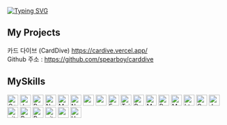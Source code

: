 [![Typing SVG](https://readme-typing-svg.demolab.com?font=Fira+Code&pause=1000&width=435&lines=WelCome+to+My+Github)](https://git.io/typing-svg)
## My Projects

카드 다이브 (CardDive) https://cardive.vercel.app/   
Github 주소 : https://github.com/spearboy/carddive

## MySkills
<img alt="C++" src="https://img.shields.io/badge/C%2B%2B-00599C?style=for-the-badge&logo=c%2B%2B&logoColor=white" height="25px"/> <img alt="Javascript" src="https://img.shields.io/badge/JavaScript-323330?style=for-the-badge&logo=javascript&logoColor=F7DF1E" height="25px"/> <img alt="React" src="https://img.shields.io/badge/React-20232A?style=for-the-badge&logo=react&logoColor=61DAFB" height="25px"/> <img alt="NextJs" src="https://img.shields.io/badge/Next-black?style=for-the-badge&logo=next.js&logoColor=white" height="25px"/> <img alt="MongoDB" src="https://img.shields.io/badge/-MongoDB-13aa52?style=flat-square&logo=mongodb&logoColor=white" height="25px"/> <img alt="Nodejs" src="https://img.shields.io/badge/-Nodejs-43853d?style=flat-square&logo=Node.js&logoColor=white" height="25px"/> <img alt="npm" src="https://img.shields.io/badge/NPM-%23000000.svg?style=for-the-badge&logo=npm&logoColor=white" height="25px"/> <img alt="redux" src="https://img.shields.io/badge/-Redux-764ABC?style=flat-square&logo=redux&logoColor=white" height="25px"/> <img alt="Express" src="https://img.shields.io/badge/express.js-%23404d59.svg?style=for-the-badge&logo=express&logoColor=%2361DAFB" height="25px"/> <img alt="Tailwidcss" src="https://img.shields.io/badge/Tailwind_CSS-38B2AC?style=for-the-badge&logo=tailwind-css&logoColor=white" height="25px"/> <img alt="Bootstrap" src="https://img.shields.io/badge/Bootstrap-563D7C?style=for-the-badge&logo=bootstrap&logoColor=white" height="25px"/> <img alt="Material UI" src="https://img.shields.io/badge/Material--UI-0081CB?style=for-the-badge&logo=material-ui&logoColor=white" height="25px"/> <img alt="Python" src="https://img.shields.io/badge/Python-14354C?style=for-the-badge&logo=python&logoColor=white" height="25px"/> <img alt="Markdown" src="https://img.shields.io/badge/Markdown-000000?style=for-the-badge&logo=markdown&logoColor=white" height="25px"/> <img alt="html5" src="https://img.shields.io/badge/HTML5-E34F26?style=for-the-badge&logo=html5&logoColor=white" height="25px"/> <img alt="Css3" src="https://img.shields.io/badge/CSS3-1572B6?style=for-the-badge&logo=css3&logoColor=white" height="25px"/> <img alt="Jquery" src="https://img.shields.io/badge/jquery-%230769AD.svg?style=for-the-badge&logo=jquery&logoColor=white" height="25px"/> <img alt="git" src="https://img.shields.io/badge/-Git-F05032?style=flat-square&logo=git&logoColor=white" height="25px"/> <img alt="Brave browser" src="https://img.shields.io/badge/-Brave_Browser-FB542B?style=flat-square&logo=brave&logoColor=white" height="25px"/> <img alt="Prettier" src="https://img.shields.io/badge/-Prettier-F7B93E?style=flat-square&logo=prettier&logoColor=white" height="25px"/> <img alt="github actions" src="https://img.shields.io/badge/-Github_Actions-2088FF?style=flat-square&logo=github-actions&logoColor=white" height="25px"/> <img alt="postman" src="https://img.shields.io/badge/-Postman-00C7B7?style=flat-square&logo=postman&logoColor=white" height="25px"/> <img alt="Heroku" src="https://img.shields.io/badge/-Heroku-430098?style=flat-square&logo=heroku&logoColor=white" height="25px"/>

